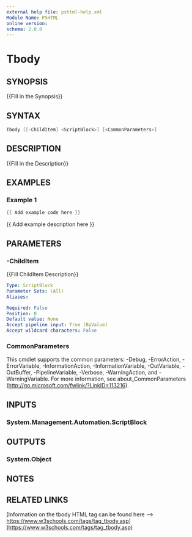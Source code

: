 ```yaml
---
external help file: pshtml-help.xml
Module Name: PSHTML
online version:
schema: 2.0.0
---
```


# Tbody

## SYNOPSIS
{{Fill in the Synopsis}}

## SYNTAX

``` powershell
Tbody [[-ChildItem] <ScriptBlock>] [<CommonParameters>]
```

## DESCRIPTION
{{Fill in the Description}}

## EXAMPLES

### Example 1

``` powershell
{{ Add example code here }}
```

{{ Add example description here }}

## PARAMETERS

### -ChildItem
{{Fill ChildItem Description}}

```yaml
Type: ScriptBlock
Parameter Sets: (All)
Aliases:

Required: False
Position: 0
Default value: None
Accept pipeline input: True (ByValue)
Accept wildcard characters: False
```

### CommonParameters
This cmdlet supports the common parameters: -Debug, -ErrorAction, -ErrorVariable, -InformationAction, -InformationVariable, -OutVariable, -OutBuffer, -PipelineVariable, -Verbose, -WarningAction, and -WarningVariable.
For more information, see about_CommonParameters (http://go.microsoft.com/fwlink/?LinkID=113216).

## INPUTS

### System.Management.Automation.ScriptBlock

## OUTPUTS

### System.Object
## NOTES

## RELATED LINKS

[Information on the tbody HTML tag can be found here --> https://www.w3schools.com/tags/tag_tbody.asp](https://www.w3schools.com/tags/tag_tbody.asp)
